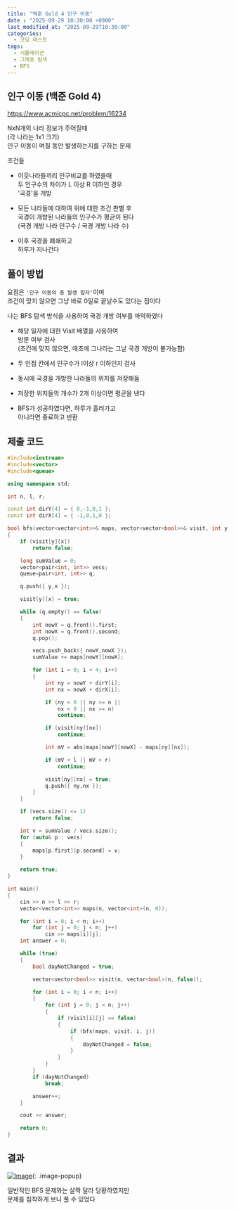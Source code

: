 ```yaml
---
title: "백준 Gold 4 인구 이동"
date : "2025-09-29 10:30:00 +0900"
last_modified_at: "2025-09-29T10:30:00"
categories:
  - 코딩 테스트
tags:
  - 시뮬레이션
  - 그래프 탐색
  - BFS
---
```


## 인구 이동 (백준 Gold 4)
<https://www.acmicpc.net/problem/16234><br>

NxN개의 나라 정보가 주어질때<br>
(각 나라는 1x1 크기)<br>
인구 이동이 며칠 동안 발생하는지를 구하는 문제<br>

조건들<br>
- 이웃나라들끼리 인구비교를 하였을때<br>
  두 인구수의 차이가 L 이상 R 이하인 경우<br>
  '국경'을 개방<br>

- 모든 나라들에 대하여 위에 대한 조건 판별 후<br>
  국경이 개방된 나라들의 인구수가 평균이 된다<br>
  (국경 개방 나라 인구수 / 국경 개방 나라 수)<br>

- 이후 국경을 폐쇄하고<br>
  하루가 지나간다<br>

## 풀이 방법
요점은 `'인구 이동의 총 발생 일자'`이며<br>
조건이 맞지 않으면 그냥 바로 0일로 끝날수도 있다는 점이다<br>

나는 BFS 탐색 방식을 사용하여 국경 개방 여부를 파악하였다<br>

- 해당 일자에 대한 Visit 배열을 사용하여<br>
  방문 여부 검사<br>
  (조건에 맞지 않으면, 애초에 그나라는 그날 국경 개방이 불가능함)<br>

- 두 인접 칸에서 인구수가 l이상 r 이하인지 검사<br>
- 동시에 국경을 개방한 나라들의 위치를 저장해둠<br>
- 저장한 위치들의 개수가 2개 이상이면 평균을 낸다<br>

- BFS가 성공하였다면, 하루가 흘러가고<br>
  아니라면 종료하고 반환<br>

## 제출 코드

```cpp
#include<iostream>
#include<vector>
#include<queue>

using namespace std;

int n, l, r;

const int dirY[4] = { 0,-1,0,1 };
const int dirX[4] = { -1,0,1,0 };

bool bfs(vector<vector<int>>& maps, vector<vector<bool>>& visit, int y, int x)
{
	if (visit[y][x])
		return false;

	long sumValue = 0;
	vector<pair<int, int>> vecs;
	queue<pair<int, int>> q;

	q.push({ y,x });

	visit[y][x] = true;

	while (q.empty() == false)
	{
		int nowY = q.front().first;
		int nowX = q.front().second;
		q.pop();

		vecs.push_back({ nowY,nowX });
		sumValue += maps[nowY][nowX];

		for (int i = 0; i < 4; i++)
		{
			int ny = nowY + dirY[i];
			int nx = nowX + dirX[i];

			if (ny < 0 || ny >= n ||
				nx < 0 || nx >= n)
				continue;

			if (visit[ny][nx])
				continue;

			int mV = abs(maps[nowY][nowX] - maps[ny][nx]);

			if (mV < l || mV > r)
				continue;

			visit[ny][nx] = true;
			q.push({ ny,nx });
		}
	}

	if (vecs.size() <= 1)
		return false;

	int v = sumValue / vecs.size();
	for (auto& p : vecs)
	{
		maps[p.first][p.second] = v;
	}

	return true;
}

int main()
{
	cin >> n >> l >> r;
	vector<vector<int>> maps(n, vector<int>(n, 0));

	for (int i = 0; i < n; i++)
		for (int j = 0; j < n; j++)
			cin >> maps[i][j];
	int answer = 0;

	while (true)
	{
		bool dayNotChanged = true;

		vector<vector<bool>> visit(n, vector<bool>(n, false));

		for (int i = 0; i < n; i++)
		{
			for (int j = 0; j < n; j++)
			{
				if (visit[i][j] == false)
				{
					if (bfs(maps, visit, i, j))
					{
						dayNotChanged = false;
					}
				}
			}
		}
		if (dayNotChanged)
			break;

		answer++;
	}

	cout << answer;

	return 0;
}
```

## 결과
[![Image](https://github.com/user-attachments/assets/70a25b77-c9e9-4d12-819b-37f0604ac79e)](https://github.com/user-attachments/assets/70a25b77-c9e9-4d12-819b-37f0604ac79e){: .image-popup}<br>

일반적인 BFS 문제와는 살짝 달라 당황하였지만<br>
문제를 침착하게 보니 풀 수 있었다<br>
